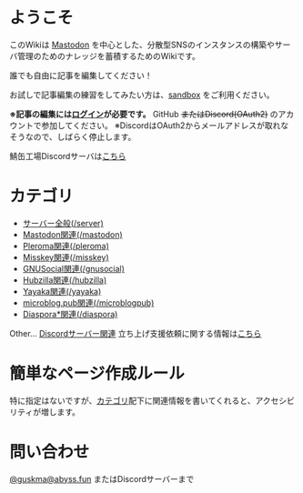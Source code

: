 <!-- TITLE: 鯖缶工場Wiki -->
<!-- SUBTITLE: 鯖缶の鯖缶による鯖缶のためのナレッジベース -->

# ようこそ
このWikiは [Mastodon](https://joinmastodon.org) を中心とした、分散型SNSのインスタンスの構築やサーバ管理のためのナレッジを蓄積するためのWikiです。

誰でも自由に記事を編集してください！

お試しで記事編集の練習をしてみたい方は、[sandbox](/sandbox) をご利用ください。

**※記事の編集には[ログイン](/login)が必要です。**
GitHub ~~またはDiscord(OAuth2)~~ のアカウントで参加してください。
※DiscordはOAuth2からメールアドレスが取れなそうなので、しばらく停止します。

鯖缶工場Discordサーバは[こちら](https://discordapp.com/channels/480731529073524736)

# カテゴリ
* [サーバー全般(/server)](/server)
* [Mastodon関連(/mastodon)](/mastodon)
* [Pleroma関連(/pleroma)](/pleroma)
* [Misskey関連(/misskey)](/misskey)
* [GNUSocial関連(/gnusocial)](/gnusocial)
* [Hubzilla関連(/hubzilla)](/hubzilla)
* [Yayaka関連(/yayaka)](/yayaka)
* [microblog.pub関連(/microblogpub)](/microblog.pub)
* [Diaspora\*関連(/diaspora)](/diaspora)

Other...
[Discordサーバー関連](/discord)
立ち上げ支援依頼に関する情報は[こちら](/discord/support-policy)

# 簡単なページ作成ルール
特に指定はないですが、[カテゴリ](#カテゴリ)配下に関連情報を書いてくれると、アクセシビリティが増します。

# 問い合わせ

[@guskma@abyss.fun](https://abyss.fun/@guskma) またはDiscordサーバーまで